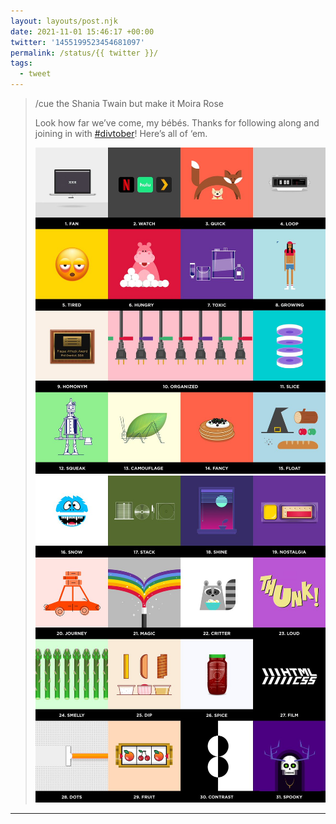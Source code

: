 ```yaml
---
layout: layouts/post.njk
date: 2021-11-01 15:46:17 +00:00
twitter: '1455199523454681097'
permalink: /status/{{ twitter }}/
tags: 
  - tweet
---
```


> /cue the Shania Twain but make it Moira Rose
> 
> Look how far we’ve come, my bébés. Thanks for following along and joining in with [#divtober](https://twitter.com/hashtag/divtober)! Here’s all of ‘em. 
> 
> ![a grid of 15 CSS illustrations as seen on a.singlediv.com](/img/1455199523454681097-FDHn-ucUUAIgAZa.jpg)
> ![a grid of 16 CSS illustrations as seen on a.singlediv.com](/img/1455199523454681097-FDHoD6wUUAQoMZH.jpg)

---
